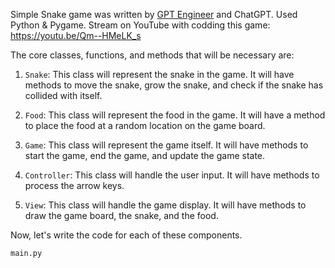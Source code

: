 Simple Snake game was written by [GPT Engineer](https://github.com/AntonOsika/gpt-engineer) and ChatGPT.
Used Python & Pygame.
Stream on YouTube with codding this game: https://youtu.be/Qm--HMeLK_s

The core classes, functions, and methods that will be necessary are:

1. `Snake`: This class will represent the snake in the game. It will have methods to move the snake, grow the snake, and check if the snake has collided with itself.

2. `Food`: This class will represent the food in the game. It will have a method to place the food at a random location on the game board.

3. `Game`: This class will represent the game itself. It will have methods to start the game, end the game, and update the game state.

4. `Controller`: This class will handle the user input. It will have methods to process the arrow keys.

5. `View`: This class will handle the game display. It will have methods to draw the game board, the snake, and the food.

Now, let's write the code for each of these components.

`main.py`
